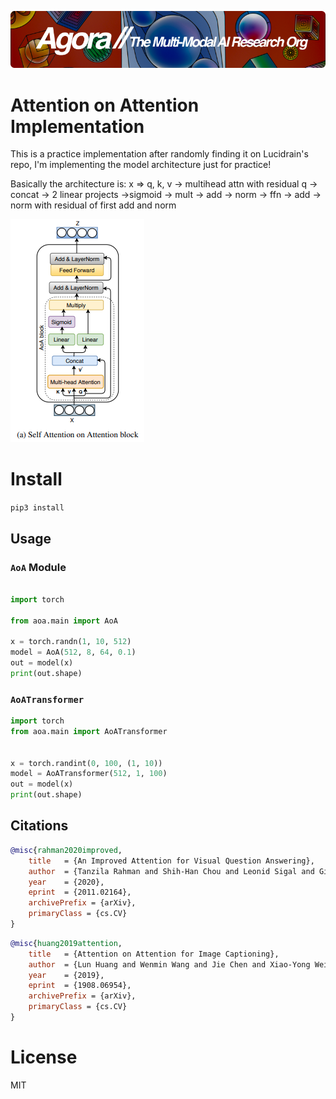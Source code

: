 [![Multi-Modality](agorabanner.png)](https://discord.gg/qUtxnK2NMf)

# Attention on Attention Implementation
This is a practice implementation after randomly finding it on Lucidrain's repo, I'm implementing the model architecture just for practice!

Basically the architecture is:
x => q, k, v -> multihead attn with residual q -> concat -> 2 linear projects
->sigmoid -> mult -> add -> norm -> ffn -> add -> norm with residual of first add and norm

<img src="./saoa.png"></img>

# Install
`pip3 install `


## Usage

### `AoA` Module
```python

import torch

from aoa.main import AoA

x = torch.randn(1, 10, 512)
model = AoA(512, 8, 64, 0.1)
out = model(x)
print(out.shape)


```

### `AoATransformer`
```python
import torch 
from aoa.main import AoATransformer


x = torch.randint(0, 100, (1, 10))
model = AoATransformer(512, 1, 100)
out = model(x)
print(out.shape)


```





## Citations

```bibtex
@misc{rahman2020improved,
    title   = {An Improved Attention for Visual Question Answering}, 
    author  = {Tanzila Rahman and Shih-Han Chou and Leonid Sigal and Giuseppe Carenini},
    year    = {2020},
    eprint  = {2011.02164},
    archivePrefix = {arXiv},
    primaryClass = {cs.CV}
}
```

```bibtex
@misc{huang2019attention,
    title   = {Attention on Attention for Image Captioning}, 
    author  = {Lun Huang and Wenmin Wang and Jie Chen and Xiao-Yong Wei},
    year    = {2019},
    eprint  = {1908.06954},
    archivePrefix = {arXiv},
    primaryClass = {cs.CV}
}
```

# License
MIT



